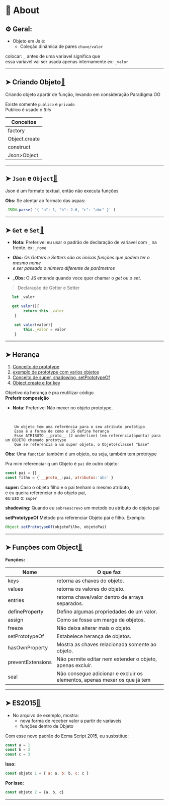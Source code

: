 # 📌 About
## ⚙️ Geral:

* Objeto em Js é:
    * Coleção dinâmica de pares `chave/valor` 

 colocar: `_` antes de uma variavel significa que <br>essa variavel vai ser usada apenas internamente _ex:_ `_valor` 
___
## ➤ Criando Objeto[🔗](https://github.com/RoniDeringer/curso_web_moderno/blob/master/object_7/criar.js)

Criando objeto apartir de função, levando em consideração Paradigma OO

Existe somente `publico` e `privado`<br>
Publico é usado o _this_<br>

Conceitos|
---------|
factory|
Object.create|
construct|
Json>Object|

___
## ➤ `Json` e `Object`[🔗](https://github.com/RoniDeringer/curso_web_moderno/blob/master/object_7/GetSet.js)
Json é um formato textual, então não executa funções

**Obs:** Se atentar ao formato das aspas:
~~~~javascript
 JSON.parse( '{ "a": 1, "b": 2.6, "c": "abc" }' )
~~~~


___
## ➤ `Get` e `Set`[🔗](https://github.com/RoniDeringer/curso_web_moderno/blob/master/object_7/GetSet.js)

* **Nota:** Preferivel eu usar o padrão de declaração de variavel com `_` na frente.
ex: `_nome`


* _**Obs:** Os Getters e Setters são as únicas funções que podem ter o mesmo nome <br>
e ser passado o número diferente de parâmetros_

* _**Obs:** O JS entende quando voce quer chamar o _get_ ou o _set_.

> Declaração de Getter e Setter 
~~~~javascript
   let _valor

   get valor(){
        return this._valor
    }

    set valor(valor){
        this._valor = valor
    }
~~~~
___
## ➤ **Herança** 

1. [Conceito de prototype](https://github.com/RoniDeringer/curso_web_moderno/blob/master/object_7/heranca1.js)
2. [exemplo de prototype com varios objetos](https://github.com/RoniDeringer/curso_web_moderno/blob/master/object_7/heranca2.js)
3. [Conceito de super, shadowing, setPrototypeOf](https://github.com/RoniDeringer/curso_web_moderno/blob/master/object_7/heranca3.js)
4. [Object.create e for key](https://github.com/RoniDeringer/curso_web_moderno/blob/master/object_7/heranca4.js)


Objetivo da herança é pra reutilizar código
<br>**Preferir composição**

* **Nota:** Preferivel Não mexer no objeto prototype.
<br>

        Um objeto tem uma referência para o seu atributo protótipo
        Essa é a forma de como o JS define herança
        Esse ATRIBUTO __proto__ (2 underline) tem referencia(aponta) para um OBJETO chamado prototype
        Que se referencia a um super objeto, o Objeto(classe) "base"

**Obs:** Uma `function` também é um objeto, ou seja, também tem prototype

Pra mim referenciar q um Objeto é `pai` de outro objeto:
~~~~javascript
const pai = {}
const filho = { __proto__:pai, atributos:'abc' }
~~~~

**super:** Caso o objeto filho e o pai tenham o mesmo atributo, <br> e eu queira referenciar o do objeto pai, <br> eu uso o: `super`

**shadowing:** Quando eu `sobreescrevo` um metodo ou atributo do objeto pai

**setPrototypeOf** Método pra referenciar Objeto pai e filho. Exemplo:
~~~~javascript
Object.setPrototypeOf(objetoFilho, objetoPai)
~~~~
___
## ➤ Funções com Object[🔗](https://github.com/RoniDeringer/curso_web_moderno/blob/master/object_7/funcoes.js)

**Funções:**

Nome | O que faz
---|---
keys | retorna as chaves do objeto.
values | retorna os valores do objeto.
entries | retorna chave/valor dentro de arrays separados.
defineProperty | Defino algumas propriedades de um valor.
assign | Como se fosse um merge de objetos.
freeze | Não deixa alterar mais o objeto.
setPrototypeOf | Estabelece herança de objetos.
hasOwnProperty | Mostra as chaves relacionada somente ao objeto.
preventExtensions | Não permite editar nem extender o objeto, apenas excluir.
seal | Não consegue adicionar e excluir os elementos, apenas mexer os que já tem

___
## ➤ **ES2015**[🔗](https://github.com/RoniDeringer/curso_web_moderno/blob/master/object_7/padraoES2015.js)

* No arquivo de exemplo, mostra:
    * nova forma de receber valor a partir de variaveis
    * funções dentro de Objeto


Com esse novo padrão do Ecma Script 2015, eu susbstituo:
~~~~javascript
const a = 1
const b = 2
const c = 3
~~~~
**Isso:**
~~~~javascript
const objeto 1 = { a: a, b: b, c: c }
~~~~
**Por isso:**
~~~~javascript
const objeto 2 = {a, b, c}
~~~~

___
